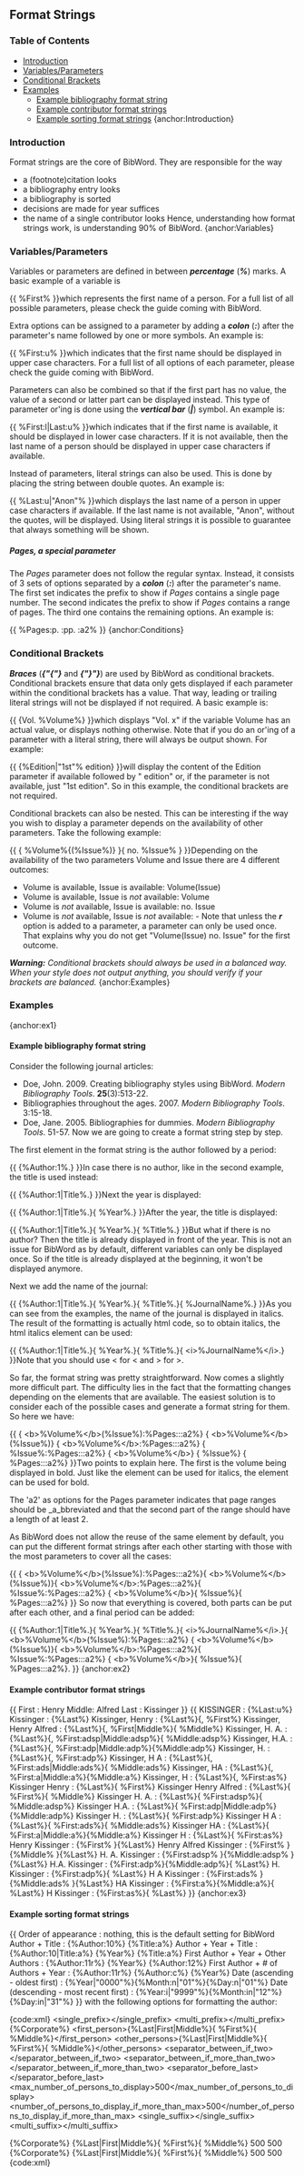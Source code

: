 ## Format Strings
### Table of Contents
* [Introduction](#Intro)
* [Variables/Parameters](#Variables)
* [Conditional Brackets](#Conditions)
* [Examples](#Examples)
	* [Example bibliography format string](#ex1)
	* [Example contributor format strings](#ex2)
	* [Example sorting format strings](#ex3)
{anchor:Introduction}
### Introduction
Format strings are the core of BibWord. They are responsible for the way
* a (footnote)citation looks
* a bibliography entry looks
* a bibliography is sorted
* decisions are made for year suffices
* the name of a single contributor looks
Hence, understanding how format strings work, is understanding 90% of BibWord.
{anchor:Variables}
### Variables/Parameters
Variables or parameters are defined in between _**percentage**_ (_**%**_) marks. A basic example of a variable is

{{
     %First%
}}which represents the first name of a person. For a full list of all possible parameters, please check the guide coming with BibWord.

Extra options can be assigned to a parameter by adding a _**colon**_ (_**:**_) after the parameter's name followed by one or more symbols. An example is:

{{
     %First:u%
}}which indicates that the first name should be displayed in upper case characters. For a full list of all options of each parameter, please check the guide coming with BibWord.

Parameters can also be combined so that if the first part has no value, the value of a second or latter part can be displayed instead. This type of parameter or'ing is done using the _**vertical bar**_ (_**|**_) symbol. An example is:

{{
     %First:l|Last:u%
}}which indicates that if the first name is available, it should be displayed in lower case characters. If it is not available, then the last name of a person should be displayed in upper case characters if available.

Instead of parameters, literal strings can also be used. This is done by placing the string between double quotes. An example is:

{{
     %Last:u|"Anon"%
}}which displays the last name of a person in upper case characters if available. If the last name is not available, "Anon", without the quotes, will be displayed. Using literal strings it is possible to guarantee that always something will be shown.
##### Pages, a special parameter
The _Pages_ parameter does not follow the regular syntax. Instead, it consists of 3 sets of options separated by a _**colon**_ (_**:**_) after the parameter's name. The first set indicates the prefix to show if _Pages_ contains a single page number. The second indicates the prefix to show if _Pages_ contains a range of pages. The third one contains the remaining options. An example is:

{{
     %Pages:p. :pp. :a2%
}}
{anchor:Conditions}
### Conditional Brackets
_**Braces**_ (_**{"{"}**_ and _**{"}"}**_) are used by BibWord as conditional brackets. Conditional brackets ensure that data only gets displayed if each parameter within the conditional brackets has a value. That way, leading or trailing literal strings will not be displayed if not required. A basic example is:

{{
  {Vol. %Volume%}
}}which displays "Vol. x" if the variable Volume has an actual value, or displays nothing otherwise. Note that if you do an or'ing of a parameter with a literal string, there will always be output shown. For example:

{{
  {%Edition|"1st"% edition}
}}will display the content of the Edition parameter if available followed by " edition" or, if the parameter is not available, just "1st edition". So in this example, the conditional brackets are not required.

Conditional brackets can also be nested. This can be interesting if the way you wish to display a parameter depends on the availability of other parameters. Take the following example:

{{
  { %Volume%{(%Issue%)} }{ no. %Issue% }
}}Depending on the availability of the two parameters Volume and Issue there are 4 different outcomes:
* Volume is available, Issue is available: Volume(Issue) 
* Volume is available, Issue is _not_ available: Volume 
* Volume is _not_ available, Issue is available: no. Issue 
* Volume is _not_ available, Issue is _not_ available: -
Note that unless the _**r**_ option is added to a parameter, a parameter can only be used once. That explains why you do not get "Volume(Issue) no. Issue" for the first outcome.

_**Warning:** Conditional brackets should always be used in a balanced way. When your style does not output anything, you should verify if your brackets are balanced._
{anchor:Examples}
### Examples
{anchor:ex1}
#### Example bibliography format string
Consider the following journal articles:
* Doe, John. 2009. Creating bibliography styles using BibWord. _Modern Bibliography Tools_. **25**(3):513-22.
* Bibliographies throughout the ages. 2007. _Modern Bibliography Tools_. 3:15-18.
* Doe, Jane. 2005. Bibliographies for dummies. _Modern Bibliography Tools_. 51-57.
Now we are going to create a format string step by step.

The first element in the format string is the author followed by a period:

{{
  {%Author:1%.}
}}In case there is no author, like in the second example, the title is used instead:

{{
  {%Author:1|Title%.}
}}Next the year is displayed:

{{
  {%Author:1|Title%.}{ %Year%.}
}}After the year, the title is displayed:

{{
  {%Author:1|Title%.}{ %Year%.}{ %Title%.}
}}But what if there is no author? Then the title is already displayed in front of the year. This is not an issue for BibWord as by default, different variables can only be displayed once. So if the title is already displayed at the beginning, it won't be displayed anymore. 

Next we add the name of the journal:

{{
  {%Author:1|Title%.}{ %Year%.}{ %Title%.}{ %JournalName%.}
}}As you can see from the examples, the name of the journal is displayed in italics. The result of the formatting is actually html code, so to obtain italics, the html italics element <i></i> can be used:

{{
  {%Author:1|Title%.}{ %Year%.}{ %Title%.}{ &lt;i&gt;%JournalName%&lt;/i&gt;.}
}}Note that you should use &lt; for < and &gt; for >.

So far, the format string was pretty straightforward. Now comes a slightly more difficult part. The difficulty lies in the fact that the formatting changes depending on the elements that are available. The easiest solution is to consider each of the possible cases and generate a format string for them. So here we have:

{{
  { &lt;b&gt;%Volume%&lt;/b&gt;(%Issue%):%Pages:::a2%}
  { &lt;b&gt;%Volume%&lt;/b&gt;(%Issue%)}
  { &lt;b&gt;%Volume%&lt;/b&gt;:%Pages:::a2%}
  { %Issue%:%Pages:::a2%}
  { &lt;b&gt;%Volume%&lt;/b&gt;}
  { %Issue%}
  { %Pages:::a2%}
}}Two points to explain here. The first is the volume being displayed in bold. Just like the <i></i> element can be used for italics, the <b></b> element can be used for bold.

The 'a2' as options for the Pages parameter indicates that page ranges should be _a_bbreviated and that the second part of the range should have a length of at least 2.

As BibWord does not allow the reuse of the same element by default, you can put the different format strings after each other starting with those with the most parameters to cover all the cases:

{{
  { &lt;b&gt;%Volume%&lt;/b&gt;(%Issue%):%Pages:::a2%}{ &lt;b&gt;%Volume%&lt;/b&gt;(%Issue%)}{ &lt;b&gt;%Volume%&lt;/b&gt;:%Pages:::a2%}{ %Issue%:%Pages:::a2%}
  { &lt;b&gt;%Volume%&lt;/b&gt;}{ %Issue%}{ %Pages:::a2%}
}} So now that everything is covered, both parts can be put after each other, and a final period can be added:

{{
  {%Author:1|Title%.}{ %Year%.}{ %Title%.}{ &lt;i&gt;%JournalName%&lt;/i&gt;.}{ &lt;b&gt;%Volume%&lt;/b&gt;(%Issue%):%Pages:::a2%}
  { &lt;b&gt;%Volume%&lt;/b&gt;(%Issue%)}{ &lt;b&gt;%Volume%&lt;/b&gt;:%Pages:::a2%}{ %Issue%:%Pages:::a2%}
  { &lt;b&gt;%Volume%&lt;/b&gt;}{ %Issue%}{ %Pages:::a2%}.
}}
{anchor:ex2}
#### Example contributor format strings
{{
First : Henry
Middle: Alfred
Last  : Kissinger
}}
{{
KISSINGER               : {%Last:u%}
Kissinger               : {%Last%}
Kissinger, Henry        : {%Last%}{, %First%}
Kissinger, Henry Alfred : {%Last%}{, %First|Middle%}{ %Middle%}
Kissinger, H. A.        : {%Last%}{, %First:adsp|Middle:adsp%}{ %Middle:adsp%}
Kissinger, H.A.         : {%Last%}{, %First:adp|Middle:adp%}{%Middle:adp%}
Kissinger, H.           : {%Last%}{, %First:adp%}
Kissinger, H A          : {%Last%}{, %First:ads|Middle:ads%}{ %Middle:ads%}
Kissinger, HA           : {%Last%}{, %First:a|Middle:a%}{%Middle:a%}
Kissinger, H            : {%Last%}{, %First:as%}
Kissinger Henry         : {%Last%}{ %First%}
Kissinger Henry Alfred  : {%Last%}{ %First%}{ %Middle%}
Kissinger H. A.         : {%Last%}{ %First:adsp%}{ %Middle:adsp%}
Kissinger H.A.          : {%Last%}{ %First:adp|Middle:adp%}{%Middle:adp%}
Kissinger H.            : {%Last%}{ %First:adp%}
Kissinger H A           : {%Last%}{ %First:ads%}{ %Middle:ads%}
Kissinger HA            : {%Last%}{ %First:a|Middle:a%}{%Middle:a%}
Kissinger H             : {%Last%}{ %First:as%}
Henry Kissinger         : {%First% }{%Last%}
Henry Alfred Kissinger  : {%First% }{%Middle% }{%Last%}
H. A. Kissinger         : {%First:adsp% }{%Middle:adsp% }{%Last%}
H.A. Kissinger          : {%First:adp%}{%Middle:adp%}{ %Last%}
H. Kissinger            : {%First:adp%}{ %Last%}
H A Kissinger           : {%First:ads% }{%Middle:ads% }{%Last%}
HA Kissinger            : {%First:a%}{%Middle:a%}{ %Last%}
H Kissinger             : {%First:as%}{ %Last%}
}}
{anchor:ex3}
#### Example sorting format strings
{{
Order of appearance                   : nothing, this is the default setting for BibWord
Author + Title                        : {%Author:10%} {%Title:a%}
Author + Year + Title                 : {%Author:10|Title:a%} {%Year%} {%Title:a%}
First Author + Year + Other Authors   : {%Author:11r%} {%Year%} {%Author:12%}
First Author + # of Authors + Year    : {%Author:11r%} {%Author:c%} {%Year%}
Date (ascending - oldest first)       : {%Year|"0000"%}{%Month:n|"01"%}{%Day:n|"01"%}
Date (descending - most recent first) : {%Year:i|"9999"%}{%Month:in|"12"%}{%Day:in|"31"%}
}} with the following options for formatting the author:

{code:xml}
<list id="10" name="all_contributors">
  <single_prefix></single_prefix>
  <multi_prefix></multi_prefix>
  <corporate>{%Corporate%}</corporate>
  <first_person>{%Last|First|Middle%}{ %First%}{ %Middle%}</first_person>
  <other_persons>{%Last|First|Middle%}{ %First%}{ %Middle%}</other_persons>
  <separator_between_if_two> </separator_between_if_two>
  <separator_between_if_more_than_two> </separator_between_if_more_than_two>
  <separator_before_last></separator_before_last>
  <max_number_of_persons_to_display>500</max_number_of_persons_to_display>
  <number_of_persons_to_display_if_more_than_max>500</number_of_persons_to_display_if_more_than_max>
  <overflow></overflow>
  <single_suffix></single_suffix>
  <multi_suffix></multi_suffix>
</list>

<list id="11" name="first_contributor">
  <single_prefix></single_prefix>
  <multi_prefix></multi_prefix>
  <corporate>{%Corporate%}</corporate>
  <first_person>{%Last|First|Middle%}{ %First%}{ %Middle%}</first_person>
  <other_persons></other_persons>
  <separator_between_if_two> </separator_between_if_two>
  <separator_between_if_more_than_two> </separator_between_if_more_than_two>
  <separator_before_last></separator_before_last>
  <max_number_of_persons_to_display>500</max_number_of_persons_to_display>
  <number_of_persons_to_display_if_more_than_max>500</number_of_persons_to_display_if_more_than_max>
  <overflow></overflow>
  <single_suffix></single_suffix>
  <multi_suffix></multi_suffix>
</list>

<list id="12" name="second_and_later_contributor">
  <single_prefix></single_prefix>
  <multi_prefix></multi_prefix>
  <corporate>{%Corporate%}</corporate>
  <first_person></first_person>
  <other_persons>{%Last|First|Middle%}{ %First%}{ %Middle%}</other_persons>
  <separator_between_if_two> </separator_between_if_two>
  <separator_between_if_more_than_two> </separator_between_if_more_than_two>
  <separator_before_last></separator_before_last>
  <max_number_of_persons_to_display>500</max_number_of_persons_to_display>
  <number_of_persons_to_display_if_more_than_max>500</number_of_persons_to_display_if_more_than_max>
  <overflow></overflow>
  <single_suffix></single_suffix>
  <multi_suffix></multi_suffix>
</list>
{code:xml}
